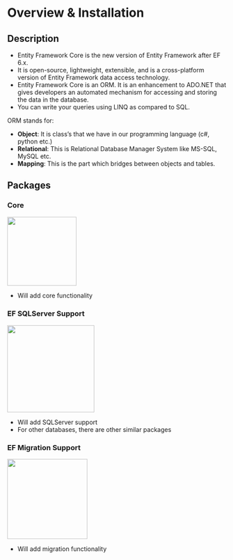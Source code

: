 # Overview & Installation

## Description

- Entity Framework Core is the new version of Entity Framework after EF 6.x.
- It is open-source, lightweight, extensible, and is a cross-platform version of Entity Framework data access technology.
- Entity Framework Core is an ORM. It is an enhancement to ADO.NET that gives developers an automated mechanism for accessing and storing the data in the database.
- You can write your queries using LINQ as compared to SQL.

ORM stands for:

- **Object**: It is class’s that we have in our programming language (c#, python etc.)
- **Relational**: This is Relational Database Manager System like MS-SQL, MySQL etc.
- **Mapping**: This is the part which bridges between objects and tables.

## Packages

### Core

<img src="image1.jpg" style="width:1.65417in" />

- Will add core functionality

### EF SQLServer Support

<img src="image4.jpg" style="width:2.0875in" />

- Will add SQLServer support
- For other databases, there are other similar packages

### EF Migration Support

<img src="image3.jpg" style="width:1.9125in" />

- Will add migration functionality
